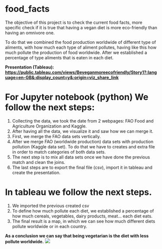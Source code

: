 # food_facts

The objective of this project is to check the current food facts, more specific check if it is true that having a vegan diet is more eco-friendly than having an omnivore one.

To do that we combined the food production worldwide of different type of aliments, with how much each type of aliment pollutes, having like this how much pollute the production of food worldwide. 
After we established a percentage of type aliments that is eaten in each diet. 

**Presentation (Tableau): https://public.tableau.com/views/Beveganmoreecofriendly/Story1?:language=en-GB&:display_count=y&:origin=viz_share_link**

# For Jupyter notebook (python) We follow the next steps:
1.	Collecting the data, we took the date from 2 webpages: FAO Food and Agriculture Organization and Kaggle.
2.	After having all the data, we visualize it and saw how we can merge it.
3.	First, we merge the FAO data sets vertically.
4.	After we merge FAO (worldwide production) data sets with production pollution (Kaggle data set).
To do that we have to creates and extra file in order to match categories of both data sets.
5.	The next step is to mix all data sets once we have done the previous match and clean the joins.
6.	The last steps are to export the final file (csv), import it in tableau and create the presentation.


# In tableau we follow the next steps.
1.	We imported the previous created csv
2.	To define how much pollute each diet, we established a percentage of how much cereals, vegetables, dairy products, meat… each diet eats.
3.	The final result is a map, in which we can see how much different diets pollute worldwide or in each country.

**As a conclusion we can say that being vegetarian is the diet with less pollute worldwide.**
![](images/food_facts)



